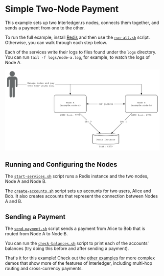 # Simple Two-Node Payment

This example sets up two Interledger.rs nodes, connects them together, and sends a payment from one to the other.

To run the full example, install [Redis](https://redis.io/) and then use the [`run-all.sh`](./run-all.sh) script. Otherwise, you can walk through each step below.

Each of the services write their logs to files found under the `logs` directory. You can run `tail -f logs/node-a.log`, for example, to watch the logs of Node A.

![overview](images/overview.svg)

## Running and Configuring the Nodes

The [`start-services.sh`](./start-services.sh) script runs a Redis instance and the two nodes, Node A and Node B.

The [`create-accounts.sh`](./create-accounts.sh) script sets up accounts for two users, Alice and Bob. It also creates accounts that represent the connection between Nodes A and B.

## Sending a Payment

The [`send-payment.sh`](./send-payment.sh) script sends a payment from Alice to Bob that is routed from Node A to Node B.

You can run the [`check-balances.sh`](./check-balances.sh) script to print each of the accounts' balances (try doing this before and after sending a payment).

That's it for this example! Check out the [other examples](../README.md) for more complex demos that show more of the features of Interledger, including multi-hop routing and cross-currency payments.
